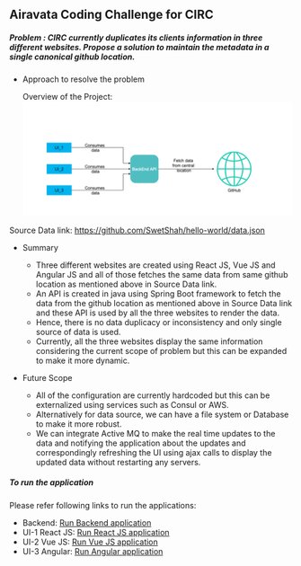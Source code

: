 ## Airavata Coding Challenge for CIRC

##### Problem : CIRC currently duplicates its clients information in three different websites. Propose a solution to maintain the metadata in a single canonical github location.

- Approach to resolve the problem
  
  Overview of the Project:
  ![architecure](images/architecture.png)

Source Data link:
https://github.com/SwetShah/hello-world/data.json

- Summary

  - Three different websites are created using React JS, Vue JS and Angular JS and all of those fetches the same data from same github location as mentioned above in Source Data link.
  - An API is created in java using Spring Boot framework to fetch the data from the github location as mentioned above in Source Data link and these API is used by all the three websites to render the data.
  - Hence, there is no data duplicacy or inconsistency and only single source of data is used.
  - Currently, all the three websites display the same information considering the current scope of problem but this can be expanded to make it more dynamic. 
  
- Future Scope
  
  - All of the configuration are currently hardcoded but this can be externalized using services such as Consul or AWS.
  - Alternatively for data source, we can have a file system or Database to make it more robust.
  - We can integrate Active MQ to make the real time updates to the data and notifying the application about the updates and correspondingly refreshing the UI using ajax calls to display the updated data without restarting any servers.
  
##### To run the application
Please refer following links to run the applications:
- Backend: [Run Backend application](airavata-backend/README.md)
- UI-1 React JS: [Run React JS application](airavata-ui-1-react/README.md)
- UI-2 Vue JS:  [Run Vue JS application](airavata-ui-2-vue/README.md)
- UI-3 Angular:  [Run Angular application](airavata-ui3-angular/README.md)
  
  




